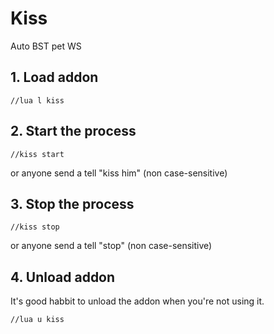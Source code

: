 # Kiss
Auto BST pet WS

## 1. Load addon
```
//lua l kiss
```
## 2. Start the process
```
//kiss start
```
or anyone send a tell "kiss him" (non case-sensitive)

## 3. Stop the process
```
//kiss stop
```
or anyone send a tell "stop" (non case-sensitive)
## 4. Unload addon
It's good habbit to unload the addon when you're not using it.
```
//lua u kiss
```

